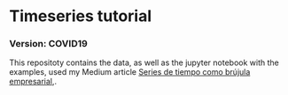 # Timeseries tutorial
### Version: COVID19

This repositoty contains the data, as well as the jupyter notebook with the examples, used my Medium article [Series de tiempo como brújula empresarial](https://medium.com/nowports-tech/series-de-tiempo-como-br%C3%BAjula-empresarial-dd6a12021bbe),.
